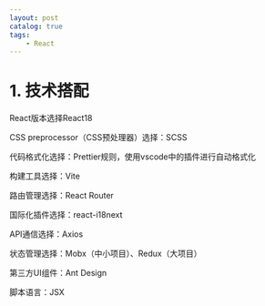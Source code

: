 ```yaml
---
layout: post   	
catalog: true 	
tags:
    - React
---
```


# 1. 技术搭配

React版本选择React18

CSS preprocessor（CSS预处理器）选择：SCSS

代码格式化选择：Prettier规则，使用vscode中的插件进行自动格式化

构建工具选择：Vite

路由管理选择：React Router

国际化插件选择：react-i18next

API通信选择：Axios

状态管理选择：Mobx（中小项目）、Redux（大项目）

第三方UI组件：Ant Design

脚本语言：JSX